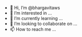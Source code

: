 - 👋 Hi, I’m @bhargavitaws
- 👀 I’m interested in ...
- 🌱 I’m currently learning ...
- 💞️ I’m looking to collaborate on ...
- 📫 How to reach me ...

<!---
bhargavitaws/bhargavitaws is a ✨ special ✨ repository because its `README.md` (this file) appears on your GitHub profile.
You can click the Preview link to take a look at your changes.
--->
